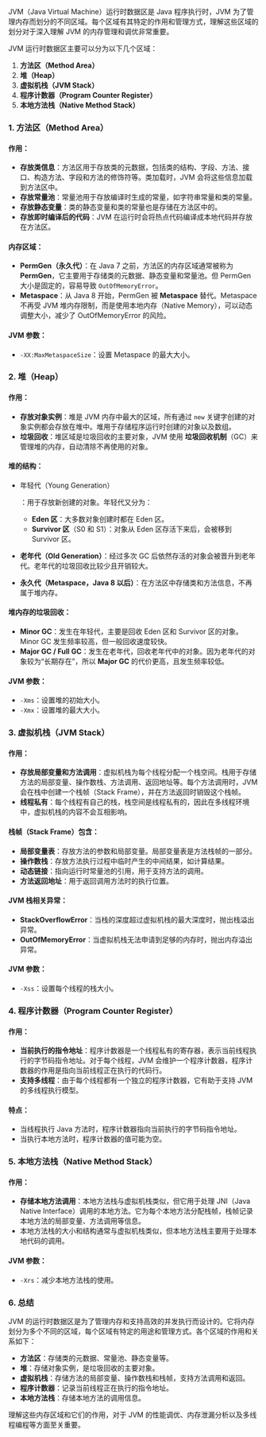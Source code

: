 JVM（Java Virtual Machine）运行时数据区是 Java 程序执行时，JVM 为了管理内存而划分的不同区域。每个区域有其特定的作用和管理方式，理解这些区域的划分对于深入理解 JVM 的内存管理和调优非常重要。

JVM 运行时数据区主要可以分为以下几个区域：

1. **方法区（Method Area）**
2. **堆（Heap）**
3. **虚拟机栈（JVM Stack）**
4. **程序计数器（Program Counter Register）**
5. **本地方法栈（Native Method Stack）**

### 1. **方法区（Method Area）**

#### 作用：

- **存放类信息**：方法区用于存放类的元数据，包括类的结构、字段、方法、接口、构造方法、字段和方法的修饰符等。类加载时，JVM 会将这些信息加载到方法区中。
- **存放常量池**：常量池用于存放编译时生成的常量，如字符串常量和类的常量。
- **存放静态变量**：类的静态变量和类的常量也是存储在方法区中的。
- **存放即时编译后的代码**：JVM 在运行时会将热点代码编译成本地代码并存放在方法区。

#### 内存区域：

- **PermGen（永久代）**：在 Java 7 之前，方法区的内存区域通常被称为 **PermGen**，它主要用于存储类的元数据、静态变量和常量池。但 PermGen 大小是固定的，容易导致 `OutOfMemoryError`。
- **Metaspace**：从 Java 8 开始，PermGen 被 **Metaspace** 替代。Metaspace 不再受 JVM 堆内存限制，而是使用本地内存（Native Memory），可以动态调整大小，减少了 OutOfMemoryError 的风险。

#### JVM 参数：

- `-XX:MaxMetaspaceSize`：设置 Metaspace 的最大大小。

### 2. **堆（Heap）**

#### 作用：

- **存放对象实例**：堆是 JVM 内存中最大的区域，所有通过 `new` 关键字创建的对象实例都会存放在堆中。堆用于存储程序运行时创建的对象以及数组。
- **垃圾回收**：堆区域是垃圾回收的主要对象，JVM 使用 **垃圾回收机制**（GC）来管理堆的内存，自动清除不再使用的对象。

#### 堆的结构：

- 年轻代（Young Generation）

  ：用于存放新创建的对象。年轻代又分为：

  - **Eden 区**：大多数对象创建时都在 Eden 区。
  - **Survivor 区**（S0 和 S1）：对象从 Eden 区存活下来后，会被移到 Survivor 区。

- **老年代（Old Generation）**：经过多次 GC 后依然存活的对象会被晋升到老年代。老年代的垃圾回收比较少且开销较大。

- **永久代（Metaspace，Java 8 以后）**：在方法区中存储类和方法信息，不再属于堆内存。

#### 堆内存的垃圾回收：

- **Minor GC**：发生在年轻代，主要是回收 Eden 区和 Survivor 区的对象。Minor GC 发生频率较高，但一般回收速度较快。
- **Major GC / Full GC**：发生在老年代，回收老年代中的对象。因为老年代的对象较为“长期存在”，所以 **Major GC** 的代价更高，且发生频率较低。

#### JVM 参数：

- `-Xms`：设置堆的初始大小。
- `-Xmx`：设置堆的最大大小。

### 3. **虚拟机栈（JVM Stack）**

#### 作用：

- **存放局部变量和方法调用**：虚拟机栈为每个线程分配一个栈空间。栈用于存储方法的局部变量、操作数栈、方法调用、返回地址等。每个方法调用时，JVM 会在栈中创建一个栈帧（Stack Frame），并在方法返回时销毁这个栈帧。
- **线程私有**：每个线程有自己的栈，栈空间是线程私有的，因此在多线程环境中，虚拟机栈的内容不会互相影响。

#### 栈帧（Stack Frame）包含：

- **局部变量表**：存放方法的参数和局部变量。局部变量表是方法栈帧的一部分。
- **操作数栈**：存放方法执行过程中临时产生的中间结果，如计算结果。
- **动态链接**：指向运行时常量池的引用，用于支持方法的调用。
- **方法返回地址**：用于返回调用方法时的执行位置。

#### JVM 栈相关异常：

- **StackOverflowError**：当栈的深度超过虚拟机栈的最大深度时，抛出栈溢出异常。
- **OutOfMemoryError**：当虚拟机栈无法申请到足够的内存时，抛出内存溢出异常。

#### JVM 参数：

- `-Xss`：设置每个线程的栈大小。

### 4. **程序计数器（Program Counter Register）**

#### 作用：

- **当前执行的指令地址**：程序计数器是一个线程私有的寄存器，表示当前线程执行的字节码指令地址。对于每个线程，JVM 会维护一个程序计数器，程序计数器的作用是指向当前线程正在执行的代码行。
- **支持多线程**：由于每个线程都有一个独立的程序计数器，它有助于支持 JVM 的多线程执行模型。

#### 特点：

- 当线程执行 Java 方法时，程序计数器指向当前执行的字节码指令地址。
- 当执行本地方法时，程序计数器的值可能为空。

### 5. **本地方法栈（Native Method Stack）**

#### 作用：

- **存储本地方法调用**：本地方法栈与虚拟机栈类似，但它用于处理 JNI（Java Native Interface）调用的本地方法。它为每个本地方法分配栈帧，栈帧记录本地方法的局部变量、方法调用等信息。
- 本地方法栈的大小和结构通常与虚拟机栈类似，但本地方法栈主要用于处理本地代码的调用。

#### JVM 参数：

- `-Xrs`：减少本地方法栈的使用。

### 6. **总结**

JVM 的运行时数据区是为了管理内存和支持高效的并发执行而设计的。它将内存划分为多个不同的区域，每个区域有特定的用途和管理方式。各个区域的作用和关系如下：

- **方法区**：存储类的元数据、常量池、静态变量等。
- **堆**：存储对象实例，是垃圾回收的主要对象。
- **虚拟机栈**：存储方法的局部变量、操作数栈和栈帧，支持方法调用和返回。
- **程序计数器**：记录当前线程正在执行的指令地址。
- **本地方法栈**：存储本地方法的调用信息。

理解这些内存区域和它们的作用，对于 JVM 的性能调优、内存泄漏分析以及多线程编程等方面至关重要。